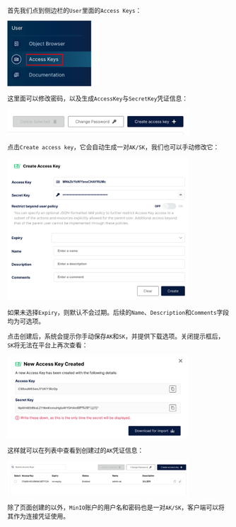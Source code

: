 首先我们点到侧边栏的`User`里面的`Access Keys`：

<img src="image/image-20250727144526707.png" alt="image-20250727144526707" style="zoom:40%;" />

这里面可以修改密码，以及生成`AccessKey`与`SecretKey`凭证信息：

<img src="image/image-20250727145003364.png" alt="image-20250727145003364" style="zoom:40%;" />

点击`Create access key`，它会自动生成一对`AK/SK`，我们也可以手动修改它：

<img src="image/image-20250727145451329.png" alt="image-20250727145451329" style="zoom:40%;" />

如果未选择`Expiry`，则默认不会过期。后续的`Name`、`Description`和`Comments`字段均为可选项。

点击创建后，系统会提示你手动保存`AK`和`SK`，并提供下载选项。关闭提示框后，`SK`将无法在平台上再次查看：

<img src="image/image-20250727150252345.png" alt="image-20250727150252345" style="zoom:40%;" />

这样就可以在列表中查看到创建过的`AK`凭证信息：

<img src="image/image-20250727152607286.png" alt="image-20250727152607286" style="zoom:40%;" />

除了页面创建的以外，`MinIO`账户的用户名和密码也是一对`AK/SK`，客户端可以将其作为连接凭证使用。
